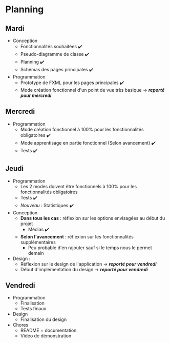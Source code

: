 # Planning 

## Mardi

- Conception
  - Fonctionnalités souhaitées :heavy_check_mark:
  - Pseudo-diagramme de classe :heavy_check_mark:
  - Planning :heavy_check_mark:
  - Schémas des pages principales :heavy_check_mark:
- Programmation 
  - Prototype de FXML pour les pages principales :heavy_check_mark:
  - Mode création fonctionnel d'un point de vue très basique &rarr; ***reporté pour mercredi***

## Mercredi

- Programmation
  - Mode création fonctionnel à 100% pour les fonctionnalités obligatoires :heavy_check_mark:
  - Mode apprentisage en partie fonctionnel (Selon avancement) :heavy_check_mark:
  - Tests :heavy_check_mark:

## Jeudi

- Programmation
  - Les 2 modes doivent être fonctionnels à 100% pour les fonctionnalités obligatoires
  - Tests :heavy_check_mark:
  - *Nouveau* : Statistiques :heavy_check_mark:
- Conception 
  - **Dans tous les cas** : réflexion sur les options envisagées au début du projet 
    - Médias :heavy_check_mark:
  - **Selon l'avancement** : réflexion sur les fonctionnalités supplémentaires
    - Peu probable d'en rajouter sauf si le temps nous le permet demain
- Design : 
  - Réflexion sur le design de l'application &rarr; ***reporté pour vendredi***
  - Début d'implémentation du design &rarr; ***reporté pour vendredi***
## Vendredi

- Programmation
  - Finalisation
  - Tests finaux
- Design 
  - Finalisation du design
- Chores
  - README + documentation
  - Vidéo de démonstration